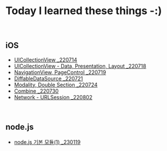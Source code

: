 # **Today I learned these things -:)**
<br>

## **iOS**
- [UICollectionView _220714](https://github.com/geniusYoo/TIL/blob/main/July%2C%202022/July%2014%2C%202022.md)
- [UICollectionView - Data, Presentation, Layout _220718](https://github.com/geniusYoo/TIL/blob/main/July%2C%202022/July%2018%2C%202022.md)
- [NavigationView, PageControl _220719](https://github.com/geniusYoo/TIL/blob/main/July%2C%202022/July%2019%2C%202022.md)
- [DiffableDataSource _220721](https://github.com/geniusYoo/TIL/blob/main/July%2C%202022/July%2021%2C%202022.md)
- [Modality, Double Section _220724](https://github.com/geniusYoo/TIL/blob/main/July%2C%202022/July%2024%2C%202022.md)
- [Combine _220730](https://github.com/geniusYoo/TIL/blob/main/July%2C%202022/July%2030%2C%202022.md)
- [Network - URLSession _220802](https://github.com/geniusYoo/TIL/blob/main/August%2C%202022/August%202%2C%202022.md)

<br>

## **node.js**
- [node.js 기본 모듈(1) _230119](https://github.com/geniusYoo/TIL/blob/main/node/January%2019%2C%202023.md)
<h1>
<br>
